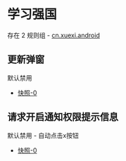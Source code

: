 # 学习强国

存在 2 规则组 - [cn.xuexi.android](/src/apps/cn.xuexi.android.ts)

## 更新弹窗

默认禁用

- [快照-0](https://i.gkd.li/import/12715139)

## 请求开启通知权限提示信息

默认禁用 - 自动点击x按钮

- [快照-0](https://i.gkd.li/import/12715160)
